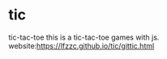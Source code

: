 # tic
tic-tac-toe
this is a tic-tac-toe games with js.
website:https://lfzzc.github.io/tic/gittic.html 
